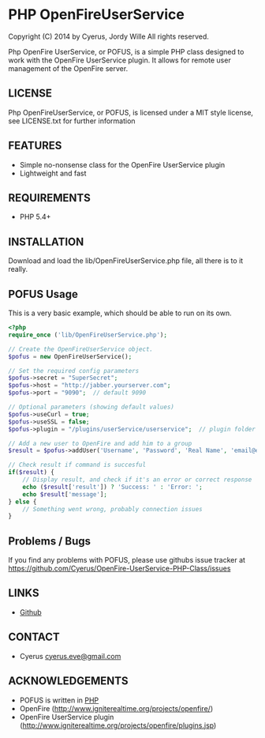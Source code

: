 # PHP OpenFireUserService

Copyright (C) 2014 by Cyerus, Jordy Wille
All rights reserved.

Php OpenFire UserService, or POFUS, is a simple PHP class designed
to work with the OpenFire UserService plugin. It allows for remote
user management of the OpenFire server.

## LICENSE
Php OpenFireUserService, or POFUS, is licensed under a MIT style license, 
see LICENSE.txt for further information

## FEATURES
- Simple no-nonsense class for the OpenFire UserService plugin
- Lightweight and fast

## REQUIREMENTS
- PHP 5.4+

## INSTALLATION
Download and load the lib/OpenFireUserService.php file, all there
is to it really.

## POFUS Usage
This is a very basic example, which should be able to run on its own.

```php
<?php
require_once ('lib/OpenFireUserService.php');

// Create the OpenFireUserService object.
$pofus = new OpenFireUserService();

// Set the required config parameters
$pofus->secret = "SuperSecret";
$pofus->host = "http://jabber.yourserver.com";
$pofus->port = "9090";  // default 9090

// Optional parameters (showing default values)
$pofus->useCurl = true;
$pofus->useSSL = false;
$pofus->plugin = "/plugins/userService/userservice";  // plugin folder location

// Add a new user to OpenFire and add him to a group
$result = $pofus->addUser('Username', 'Password', 'Real Name', 'email@email.tld', array('Group 1'));

// Check result if command is succesful
if($result) {
    // Display result, and check if it's an error or correct response
    echo ($result['result']) ? 'Success: ' : 'Error: ';
    echo $result['message'];
} else {
    // Something went wrong, probably connection issues
}
```

## Problems / Bugs
If you find any problems with POFUS, please use githubs issue tracker at 
https://github.com/Cyerus/OpenFire-UserService-PHP-Class/issues

## LINKS
- [Github](https://github.com/Cyerus/OpenFire-UserService-PHP-Class/)

## CONTACT
- Cyerus <cyerus.eve@gmail.com>

## ACKNOWLEDGEMENTS
- POFUS is written in [PHP](http://php.net)
- OpenFire (http://www.igniterealtime.org/projects/openfire/)
- OpenFire UserService plugin (http://www.igniterealtime.org/projects/openfire/plugins.jsp)
